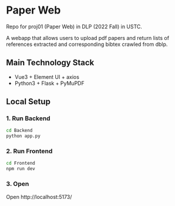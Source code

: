 # Paper Web

Repo for proj01 (Paper Web) in DLP (2022 Fall) in USTC.

A webapp that allows users to upload pdf papers and return  lists of references extracted and corresponding bibtex crawled from dblp.

## Main Technology Stack

* Vue3 + Element UI + axios
* Python3 + Flask + PyMuPDF

## Local Setup

### 1. Run Backend

```bash
cd Backend
python app.py
```

### 2. Run Frontend

```bash
cd Frontend
npm run dev
```

### 3. Open

Open http://localhost:5173/